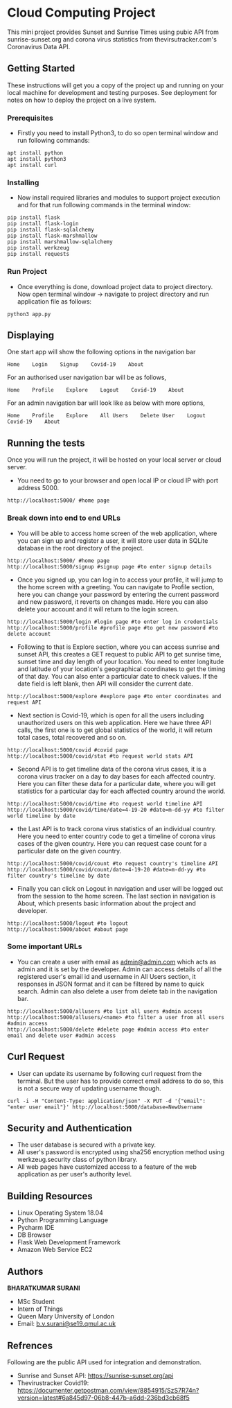 # Cloud Computing Project

This mini project provides Sunset and Sunrise Times using pubic API from sunrise-sunset.org and corona virus statistics from thevirsutracker.com's Coronavirus Data API.

## Getting Started

These instructions will get you a copy of the project up and running on your local machine for development and testing purposes. See deployment for notes on how to deploy the project on a live system.

### Prerequisites

* Firstly you need to install Python3, to do so open terminal window and run following commands:

```
apt install python
apt install python3
apt install curl
```

### Installing

* Now install required libraries and modules to support project execution and for that run following commands in the terminal window:

```
pip install flask
pip install flask-login
pip install flask-sqlalchemy
pip install flask-marshmallow
pip install marshmallow-sqlalchemy
pip install werkzeug
pip install requests
```

### Run Project

* Once everything is done, download project data to project directory. Now open terminal window -> navigate to project directory and run application file as follows:

```
python3 app.py
```

## Displaying

One start app will show the following options in the navigation bar

```
Home    Login    Signup    Covid-19    About
```

For an authorised user navigation bar will be as follows,

```
Home    Profile    Explore    Logout    Covid-19    About
```

For an admin navigation bar will look like as below with more options,

```
Home    Profile    Explore    All Users    Delete User    Logout    Covid-19    About
```

## Running the tests

Once you will run the project, it will be hosted on your local server or cloud server. 

* You need to go to your browser and open local IP or cloud IP with port address 5000.

```
http://localhost:5000/ #home page
```

### Break down into end to end URLs

* You will be able to access home screen of the web application, where you can sign up and register a user, it will store user data in SQLite database in the root directory of the project.

```
http://localhost:5000/ #home page
http://localhost:5000/signup #signup page #to enter signup details 
```

* Once you signed up, you can log in to access your profile, it will jump to the home screen with a greeting. You can navigate to Profile section, here you can change your password by entering the current password and new password, it reverts on changes made. Here you can also delete your account and it will return to the login screen. 

```
http://localhost:5000/login #login page #to enter log in credentials
http://localhost:5000/profile #profile page #to get new password #to delete account
```

* Following to that is Explore section, where you can access sunrise and sunset API, this creates a GET request to public API to get sunrise time, sunset time and day length of your location. You need to enter longitude and latitude of your location's geographical coordinates to get the timing of that day. You can also enter a particular date to check values. If the date field is left blank, then API will consider the current date.

```
http://localhost:5000/explore #explore page #to enter coordinates and request API
```

* Next section is Covid-19, which is open for all the users including unauthorized users on this web application. Here we have three API calls, the first one is to get global statistics of the world, it will return total cases, total recovered and so on. 

```
http://localhost:5000/covid #covid page
http://localhost:5000/covid/stat #to request world stats API
```

* Second API is to get timeline data of the corona virus cases, it is a corona virus tracker on a day to day bases for each affected country. Here you can filter these data for a particular date, where you will get statistics for a particular day for each affected country around the world.

```
http://localhost:5000/covid/time #to request world timeline API
http://localhost:5000/covid/time/date=4-19-20 #date=m-dd-yy #to filter world timeline by date
```

* the Last API is to track corona virus statistics of an individual country. Here you need to enter country code to get a timeline of corona virus cases of the given country. Here you can request case count for a particular date on the given country.

```
http://localhost:5000/covid/count #to request country's timeline API
http://localhost:5000/covid/count/date=4-19-20 #date=m-dd-yy #to filter country's timeline by date
```

* Finally you can click on Logout in navigation and user will be logged out from the session to the home screen. The last section in navigation is About, which presents basic information about the project and developer. 

```
http://localhost:5000/logout #to logout
http://localhost:5000/about #about page
```

### Some important URLs

* You can create a user with email as admin@admin.com which acts as admin and it is set by the developer. Admin can access details of all the registered user's email id and username in All Users section, it responses in JSON format and it can be filtered by name to quick search. Admin can also delete a user from delete tab in the navigation bar.

```
http://localhost:5000/allusers #to list all users #admin access
http://localhost:5000/allusers/<name> #to filter a user from all users #admin access
http://localhost:5000/delete #delete page #admin access #to enter email and delete user #admin access
```

## Curl Request

* User can update its username by following curl request from the terminal. But the user has to provide correct email address to do so, this is not a secure way of updating username though.

```
curl -i -H "Content-Type: application/json" -X PUT -d '{"email": "enter user email"}' http://localhost:5000/database=NewUsername
```


## Security and Authentication

* The user database is secured with a private key.
* All user's password is encrypted using sha256 encryption method using werkzeug.security class of python library.
* All web pages have customized access to a feature of the web application as per user's authority level.

## Building Resources

* Linux Operating System 18.04
* Python Programming Language
* Pycharm IDE
* DB Browser
* Flask Web Development Framework
* Amazon Web Service EC2

## Authors

**BHARATKUMAR SURANI**
* MSc Student
* Intern of Things
* Queen Mary University of London
* Email: b.v.surani@se19.qmul.ac.uk

## Refrences

Following are the public API used for integration and demonstration.

* Sunrise and Sunset API: https://sunrise-sunset.org/api
* Thevirustracker Covid19: https://documenter.getpostman.com/view/8854915/SzS7R74n?version=latest#6a845d97-06b8-447b-a6dd-236bd3cb68f5
